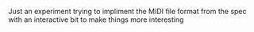 Just an experiment trying to impliment the MIDI file format from the spec with an interactive bit to make things more interesting
